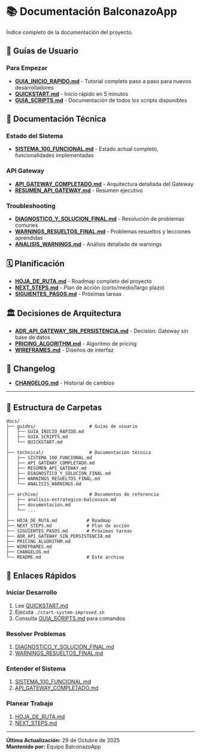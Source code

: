# 📚 Documentación BalconazoApp

Índice completo de la documentación del proyecto.

## 📖 Guías de Usuario

### Para Empezar
- **[GUIA_INICIO_RAPIDO.md](guides/GUIA_INICIO_RAPIDO.md)** - Tutorial completo paso a paso para nuevos desarrolladores
- **[QUICKSTART.md](guides/QUICKSTART.md)** - Inicio rápido en 5 minutos
- **[GUIA_SCRIPTS.md](guides/GUIA_SCRIPTS.md)** - Documentación de todos los scripts disponibles

## 🔧 Documentación Técnica

### Estado del Sistema
- **[SISTEMA_100_FUNCIONAL.md](technical/SISTEMA_100_FUNCIONAL.md)** - Estado actual completo, funcionalidades implementadas

### API Gateway
- **[API_GATEWAY_COMPLETADO.md](technical/API_GATEWAY_COMPLETADO.md)** - Arquitectura detallada del Gateway
- **[RESUMEN_API_GATEWAY.md](technical/RESUMEN_API_GATEWAY.md)** - Resumen ejecutivo

### Troubleshooting
- **[DIAGNOSTICO_Y_SOLUCION_FINAL.md](technical/DIAGNOSTICO_Y_SOLUCION_FINAL.md)** - Resolución de problemas comunes
- **[WARNINGS_RESUELTOS_FINAL.md](technical/WARNINGS_RESUELTOS_FINAL.md)** - Problemas resueltos y lecciones aprendidas
- **[ANALISIS_WARNINGS.md](technical/ANALISIS_WARNINGS.md)** - Análisis detallado de warnings

## 🗓️ Planificación

- **[HOJA_DE_RUTA.md](HOJA_DE_RUTA.md)** - Roadmap completo del proyecto
- **[NEXT_STEPS.md](NEXT_STEPS.md)** - Plan de acción (corto/medio/largo plazo)
- **[SIGUIENTES_PASOS.md](SIGUIENTES_PASOS.md)** - Próximas tareas

## 🏛️ Decisiones de Arquitectura

- **[ADR_API_GATEWAY_SIN_PERSISTENCIA.md](ADR_API_GATEWAY_SIN_PERSISTENCIA.md)** - Decisión: Gateway sin base de datos
- **[PRICING_ALGORITHM.md](PRICING_ALGORITHM.md)** - Algoritmo de pricing
- **[WIREFRAMES.md](WIREFRAMES.md)** - Diseños de interfaz

## 📝 Changelog

- **[CHANGELOG.md](CHANGELOG.md)** - Historial de cambios

---

## 📂 Estructura de Carpetas

```
docs/
├── guides/                    # Guías de usuario
│   ├── GUIA_INICIO_RAPIDO.md
│   ├── GUIA_SCRIPTS.md
│   └── QUICKSTART.md
│
├── technical/                 # Documentación técnica
│   ├── SISTEMA_100_FUNCIONAL.md
│   ├── API_GATEWAY_COMPLETADO.md
│   ├── RESUMEN_API_GATEWAY.md
│   ├── DIAGNOSTICO_Y_SOLUCION_FINAL.md
│   ├── WARNINGS_RESUELTOS_FINAL.md
│   └── ANALISIS_WARNINGS.md
│
├── archive/                   # Documentos de referencia
│   ├── analisis-estrategico-balconazo.md
│   ├── documentacion.md
│   └── ...
│
├── HOJA_DE_RUTA.md           # Roadmap
├── NEXT_STEPS.md             # Plan de acción
├── SIGUIENTES_PASOS.md       # Próximas tareas
├── ADR_API_GATEWAY_SIN_PERSISTENCIA.md
├── PRICING_ALGORITHM.md
├── WIREFRAMES.md
├── CHANGELOG.md
└── README.md                 # Este archivo
```

## 🔗 Enlaces Rápidos

### Iniciar Desarrollo
1. Lee [QUICKSTART.md](guides/QUICKSTART.md)
2. Ejecuta `./start-system-improved.sh`
3. Consulta [GUIA_SCRIPTS.md](guides/GUIA_SCRIPTS.md) para comandos

### Resolver Problemas
1. [DIAGNOSTICO_Y_SOLUCION_FINAL.md](technical/DIAGNOSTICO_Y_SOLUCION_FINAL.md)
2. [WARNINGS_RESUELTOS_FINAL.md](technical/WARNINGS_RESUELTOS_FINAL.md)

### Entender el Sistema
1. [SISTEMA_100_FUNCIONAL.md](technical/SISTEMA_100_FUNCIONAL.md)
2. [API_GATEWAY_COMPLETADO.md](technical/API_GATEWAY_COMPLETADO.md)

### Planear Trabajo
1. [HOJA_DE_RUTA.md](HOJA_DE_RUTA.md)
2. [NEXT_STEPS.md](NEXT_STEPS.md)

---

**Última Actualización:** 29 de Octubre de 2025  
**Mantenido por:** Equipo BalconazoApp

